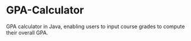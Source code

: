 # GPA-Calculator
GPA calculator in Java, enabling users to input course grades to compute their overall GPA.
